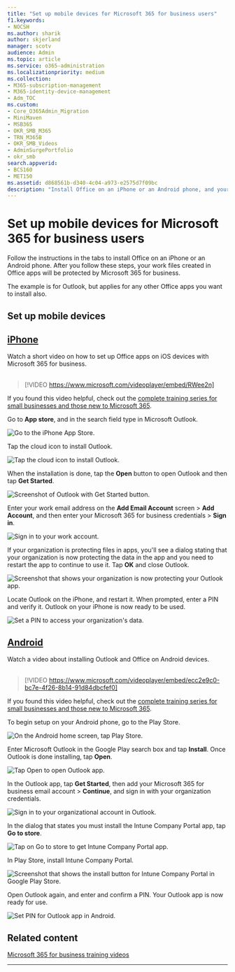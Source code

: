 ```yaml
---
title: "Set up mobile devices for Microsoft 365 for business users"
f1.keywords:
- NOCSH
ms.author: sharik
author: skjerland
manager: scotv
audience: Admin
ms.topic: article
ms.service: o365-administration
ms.localizationpriority: medium
ms.collection: 
- M365-subscription-management
- M365-identity-device-management
- Adm_TOC 
ms.custom:
- Core_O365Admin_Migration
- MiniMaven
- MSB365
- OKR_SMB_M365
- TRN_M365B
- OKR_SMB_Videos
- AdminSurgePortfolio
- okr_smb
search.appverid:
- BCS160
- MET150
ms.assetid: d868561b-d340-4c04-a973-e2575d7f09bc
description: "Install Office on an iPhone or an Android phone, and your work files in Office apps will be protected by Microsoft 365 for business."
---
```


# Set up mobile devices for Microsoft 365 for business users

Follow the instructions in the tabs to install Office on an iPhone or an Android phone. After you follow these steps, your work files created in Office apps will be protected by Microsoft 365 for business.

The example is for Outlook, but applies for any other Office apps you want to install also.
  
## Set up mobile devices

## [iPhone](#tab/iPhone)
  
Watch a short video on how to set up Office apps on iOS devices with Microsoft 365 for business.<br><br>

> [!VIDEO https://www.microsoft.com/videoplayer/embed/RWee2n] 

If you found this video helpful, check out the [complete training series for small businesses and those new to Microsoft 365](../../business-video/index.yml).

Go to **App store**, and in the search field type in Microsoft Outlook.
  
![Go to the iPhone App Store.](../../media/886913de-76e5-4883-8ed0-4eb3ec06188f.png)
  
Tap the cloud icon to install Outlook.
  
![Tap the cloud icon to install Outlook.](../../media/665e1620-948a-4ab8-b914-dca49530142c.png)
  
When the installation is done, tap the **Open** button to open Outlook and then tap **Get Started**.
  
![Screenshot of Outlook with Get Started button.](../../media/005bedec-ae50-4d75-b3bb-e7cef9e2561c.png)
  
Enter your work email address on the **Add Email Account** screen \> **Add Account**, and then enter your Microsoft 365 for business credentials \> **Sign in**.
  
![Sign in to your work account.](../../media/3cef1fb5-7bec-4d3d-8542-872b731ce19f.png)
  
If your organization is protecting files in apps, you'll see a dialog stating that your organization is now protecting the data in the app and you need to restart the app to continue to use it. Tap **OK** and close Outlook. 
  
![Screenshot that shows your organization is now protecting your Outlook app.](../../media/fb4c1c84-b1e9-42e1-8070-c13dcf79fb09.png)
  
Locate Outlook on the iPhone, and restart it. When prompted, enter a PIN and verify it. Outlook on your iPhone is now ready to be used.
  
![Set a PIN to access your organization's data.](../../media/64f2630b-3164-47a4-9dd6-ca0c29ed5fb3.png)
  
## [Android](#tab/Android)
  
Watch a video about installing Outlook and Office on Android devices.<br><br>

> [!VIDEO https://www.microsoft.com/videoplayer/embed/ecc2e9c0-bc7e-4f26-8b14-91d84dbcfef0] 

If you found this video helpful, check out the [complete training series for small businesses and those new to Microsoft 365](../../business-video/index.yml).

To begin setup on your Android phone, go to the Play Store.
  
![On the Android home screen, tap Play Store.](../../media/93df88e7-c778-40e1-b35e-868ca6e97f6c.png)
  
Enter Microsoft Outlook in the Google Play search box and tap **Install**. Once Outlook is done installing, tap **Open**.
  
![Tap Open to open Outlook app.](../../media/8b4c5937-8875-4b5a-a5b6-b8c6c9cd6240.png)
  
In the Outlook app, tap **Get Started**, then add your Microsoft 365 for business email account \> **Continue**, and sign in with your organization credentials.
  
![Sign in to your organizational account in Outlook.](../../media/18f67c66-4bab-4b99-94bd-080839312e29.png)
  
In the dialog that states you must install the Intune Company Portal app, tap **Go to store**.
  
![Tap on Go to store to get Intune Company Portal app.](../../media/a702d712-5622-45dd-a511-b1adaee63071.png)
  
In Play Store, install Intune Company Portal.
  
![Screenshot that shows the install button for Intune Company Portal in Google Play Store.](../../media/5e0408f2-3f37-44dd-80ed-13ca2ac6df0c.png)
  
Open Outlook again, and enter and confirm a PIN. Your Outlook app is now ready for use.
  
![Set  PIN for Outlook app in Android.](../../media/edb91afb-f1ed-451a-bc6b-8ccba664e055.png)

## Related content

[Microsoft 365 for business training videos](../../business-video/index.yml)

---
